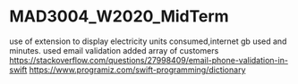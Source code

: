 # MAD3004_W2020_MidTerm
use of extension to display electricity units consumed,internet gb used and minutes.
used email validation
added array of customers
https://stackoverflow.com/questions/27998409/email-phone-validation-in-swift
https://www.programiz.com/swift-programming/dictionary
